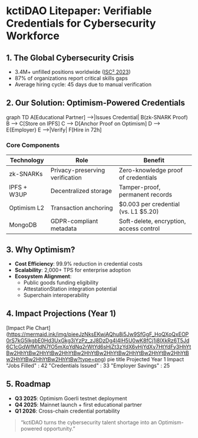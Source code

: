 
# kctiDAO Litepaper: Verifiable Credentials for Cybersecurity Workforce
## 1. The Global Cybersecurity Crisis
- 3.4M+ unfilled positions worldwide ([ISC² 2023](https://www.isc2.org/))
- 87% of organizations report critical skills gaps
- Average hiring cycle: 45 days due to manual verification
## 2. Our Solution: Optimism-Powered Credentials

graph TD
    A[Educational Partner] -->|Issues Credential| B(zk-SNARK Proof)
    B --> C[Store on IPFS]
    C --> D[Anchor Proof on Optimism]
    D --> E{Employer}
    E -->|Verify| F[Hire in 72h]

### Core Components
| **Technology** | **Role** | **Benefit** |
|----------------|----------|-------------|
| zk-SNARKs | Privacy-preserving verification | Zero-knowledge proof of credentials |
| IPFS + W3UP | Decentralized storage | Tamper-proof, permanent records |
| Optimism L2 | Transaction anchoring | $0.003 per credential (vs. L1 $5.20) |
| MongoDB | GDPR-compliant metadata | Soft-delete, encryption, access control |
## 3. Why Optimism?
- **Cost Efficiency**: 99.9% reduction in credential costs
- **Scalability**: 2,000+ TPS for enterprise adoption
- **Ecosystem Alignment**: 
  - Public goods funding eligibility
  - AttestationStation integration potential
  - Superchain interoperability

## 4. Impact Projections (Year 1)

[Impact Pie Chart]
(https://mermaid.ink/img/pieeJzNksEKwjAQhu8i5Jw9SfGgF_HoQXoQxEOP0rS7kG5IkgbE0Hd3UxGkg3iYzPz_zJ8DzDg4l4lH5U0wK8fCj1i8lXkRz6T5Jd6C1cGdWfM1dN7fO5mXqYdNq2rWtYd6sHjZt3zYdX6vHjYdXy7HtYdFy3HhYtBw2HhYtBw2HhYtBw2HhYtBw2HhYtBw2HhYtBw2HhYtBw2HhYtBw2HhYtBw2HhYtBw2HhYtBw2HhYtBw?type=png)
pie
    title Projected Year 1 Impact
    "Jobs Filled" : 42
    "Credentials Issued" : 33
    "Employer Savings" : 25


## 5. Roadmap
- **Q3 2025**: Optimism Goerli testnet deployment
- **Q4 2025**: Mainnet launch + first educational partner
- **Q1 2026**: Cross-chain credential portability
  
> “kctiDAO turns the cybersecurity talent shortage into an Optimism-powered opportunity.”  

